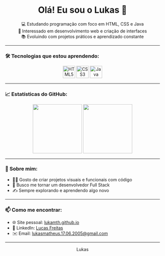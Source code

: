 <h1 align="center">Olá! Eu sou o Lukas 👋</h1>

<p align="center">
  💻 Estudando programação com foco em HTML, CSS e Java<br>
  🌱 Interessado em desenvolvimento web e criação de interfaces<br>
  📚 Evoluindo com projetos práticos e aprendizado constante<br>
</p>

---

### 🛠️ Tecnologias que estou aprendendo:

<div align="center">
  <img src="https://cdn.jsdelivr.net/gh/devicons/devicon/icons/html5/html5-original.svg" width="40px" alt="HTML5"/>
  <img src="https://cdn.jsdelivr.net/gh/devicons/devicon/icons/css3/css3-original.svg" width="40px" alt="CSS3"/>
  <img src="https://cdn.jsdelivr.net/gh/devicons/devicon/icons/java/java-original.svg" width="40px" alt="Java"/>
</div>

---

### 📈 Estatísticas do GitHub:

<div align="center">
  <img height="160em" src="https://github-readme-stats.vercel.app/api?username=Lukamth&show_icons=true&theme=tokyonight"/>
  <img height="160em" src="https://github-readme-stats.vercel.app/api/top-langs/?username=Lukamth&layout=compact&theme=tokyonight"/>
</div>

---

### 💬 Sobre mim:

- 👨‍💻 Gosto de criar projetos visuais e funcionais com código  
- 🚀 Busco me tornar um desenvolvedor Full Stack  
- ✍️ Sempre explorando e aprendendo algo novo

---

### 📫 Como me encontrar:

- 🌐 Site pessoal: [lukamth.github.io](https://lukamth.github.io)  
- 🔗 LinkedIn: [Lucas Freitas](https://www.linkedin.com/in/lucas-freitas-8784b736b)  
- ✉️ Email: lukasmatheus.17.06.2005@gmail.com

---

<p align="center">Lukas</p>


